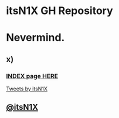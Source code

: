 <!DOCTYPE html>
<html>
<head>

# itsN1X GH Repository

# Nevermind.
## x)
### [INDEX page HERE](http://ITSN1X.GITHUB.IO/INDEX.HTML)
<a class="twitter-timeline" data-width="400" data-height="1200" data-theme="dark" data-link-color="#2B7BB9" href="https://twitter.com/itsN1X">Tweets by itsN1X</a> <script async src="//platform.twitter.com/widgets.js" charset="utf-8"></script>

## [@itsN1X](http://twitter.com/itsN1X)
<div class="fullscreen-overlay"></div>
</body>
</html>
